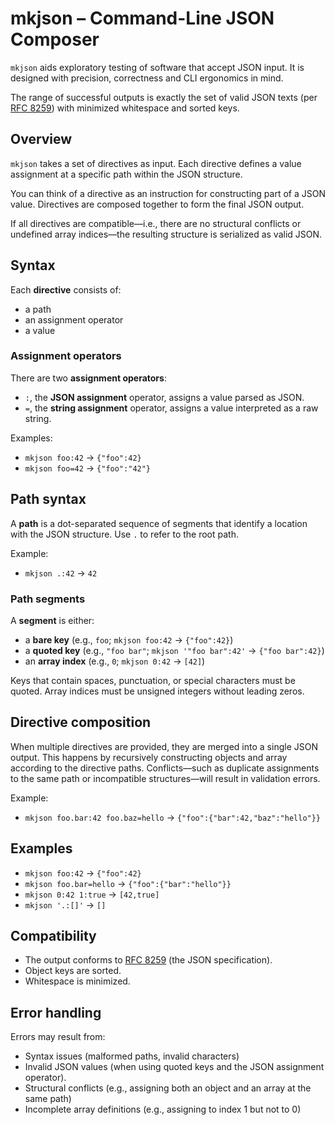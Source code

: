 # mkjson – Command-Line JSON Composer

`mkjson` aids exploratory testing of software that accept JSON input.
It is designed with precision, correctness and CLI ergonomics in mind.

The range of successful outputs is exactly the set of valid JSON texts (per [RFC 8259])
with minimized whitespace and sorted keys.

## Overview

`mkjson` takes a set of directives as input.
Each directive defines a value assignment at a specific path within the JSON structure.

You can think of a directive as an instruction for constructing part of a JSON value.
Directives are composed together to form the final JSON output.

If all directives are compatible—i.e., there are no structural conflicts or undefined
array indices—the resulting structure is serialized as valid JSON.

## Syntax

Each **directive** consists of:

 * a path
 * an assignment operator
 * a value

### Assignment operators

There are two **assignment operators**:

 * `:`, the **JSON assignment** operator, assigns a value parsed as JSON.
 * `=`, the **string assignment** operator, assigns a value interpreted as a raw string.

Examples:

 * `mkjson foo:42` → `{"foo":42}`
 * `mkjson foo=42` → `{"foo":"42"}`


## Path syntax

A **path** is a dot-separated sequence of segments that identify a location with the JSON
structure.
Use `.` to refer to the root path.

Example:

 * `mkjson .:42` → `42`

### Path segments

A **segment** is either:

 * a **bare key** (e.g., `foo`; `mkjson foo:42` → `{"foo":42}`)
 * a **quoted key** (e.g., `"foo bar"`; `mkjson '"foo bar":42'` → `{"foo bar":42}`)
 * an **array index** (e.g., `0`; `mkjson 0:42` → `[42]`)

Keys that contain spaces, punctuation, or special characters must be quoted.
Array indices must be unsigned integers without leading zeros.


## Directive composition

When multiple directives are provided, they are merged into a single JSON output.
This happens by recursively constructing objects and array according to the directive
paths.
Conflicts—such as duplicate assignments to the same path or incompatible structures—will
result in validation errors.

Example:

 * `mkjson foo.bar:42 foo.baz=hello` → `{"foo":{"bar":42,"baz":"hello"}}`


## Examples

 * `mkjson foo:42` → `{"foo":42}`
 * `mkjson foo.bar=hello` → `{"foo":{"bar":"hello"}}`
 * `mkjson 0:42 1:true` → `[42,true]`
 * `mkjson '.:[]'` → `[]`


## Compatibility

 * The output conforms to [RFC 8259] \(the JSON specification).
 * Object keys are sorted.
 * Whitespace is minimized.


## Error handling

Errors may result from:

 * Syntax issues (malformed paths, invalid characters)
 * Invalid JSON values (when using quoted keys and the JSON assignment operator).
 * Structural conflicts (e.g., assigning both an object and an array at the same path)
 * Incomplete array definitions (e.g., assigning to index 1 but not to 0)










[RFC 8259]: https://www.rfc-editor.org/rfc/rfc8259
